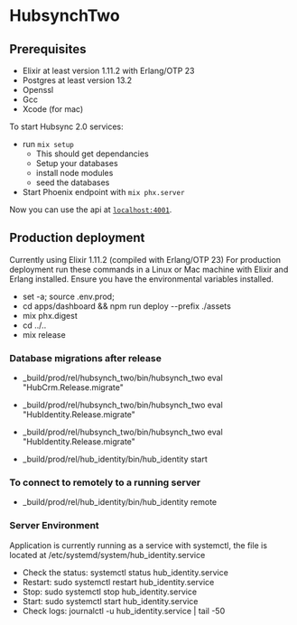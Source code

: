 # HubsynchTwo


## Prerequisites
* Elixir at least version 1.11.2 with Erlang/OTP 23
* Postgres at least version 13.2
* Openssl
* Gcc
* Xcode (for mac) 

To start Hubsync 2.0 services:

  * run `mix setup`
    * This should get dependancies
    * Setup your databases
    * install node modules
    * seed the databases
  * Start Phoenix endpoint with `mix phx.server`

Now you can use the api at [`localhost:4001`](http://localhost:4001).

## Production deployment
Currently using Elixir 1.11.2 (compiled with Erlang/OTP 23)
For production deployment run these commands in a Linux or Mac machine with Elixir and Erlang installed.
Ensure you have the environmental variables installed.

- set -a; source .env.prod;
- cd apps/dashboard && npm run deploy --prefix ./assets
- mix phx.digest
- cd ../..
- mix release

### Database migrations after release
-  _build/prod/rel/hubsynch_two/bin/hubsynch_two eval "HubCrm.Release.migrate"
-  _build/prod/rel/hubsynch_two/bin/hubsynch_two eval "HubIdentity.Release.migrate"
-  _build/prod/rel/hubsynch_two/bin/hubsynch_two eval "HubIdentity.Release.migrate"

- _build/prod/rel/hub_identity/bin/hub_identity start
### To connect to remotely to a running server
- _build/prod/rel/hub_identity/bin/hub_identity remote

### Server Environment
Application is currently running as a service with systemctl, the file is located at /etc/systemd/system/hub_identity.service
- Check the status: systemctl status hub_identity.service
- Restart: sudo systemctl restart hub_identity.service
- Stop: sudo systemctl stop hub_identity.service
- Start: sudo systemctl start hub_identity.service
- Check logs: journalctl -u hub_identity.service | tail -50
